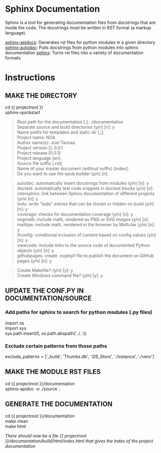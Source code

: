 # Sphinx Documentation
Sphinx is a tool for generating documentation files from docstrings that are inside the code.
The docstrings must be written in RST format (a markup language).

[sphinx-apidocs](http://www.sphinx-doc.org/en/stable/man/sphinx-apidoc.html): Generates rst files for python modules in a given directory
[sphinx-autodoc](http://www.sphinx-doc.org/en/stable/ext/autodoc.html): Pulls docstrings from python modules into sphinx documentation
[sphinx](http://www.sphinx-doc.org/): Turns rst files into a variety of documentation formats

# Instructions
## MAKE THE DIRECTORY

cd {{ projectroot }}  
sphinx-quickstart  
> Root path for the documentation [.]: ./documentation  
> Separate source and build directories (y/n) [n]: y  
> Name prefix for templates and static dir [_]:   
> Project name: NOA  
> Author name(s): Joel Tannas  
> Project version []: 0.0.1  
> Project release [0.0.1]:   
> Project language [en]:   
> Source file suffix [.rst]:   
> Name of your master document (without suffix) [index]:   
> Do you want to use the epub builder (y/n) [n]:  

> autodoc: automatically insert docstrings from modules (y/n) [n]: y  
> doctest: automatically test code snippets in doctest blocks (y/n) [n]:   
> intersphinx: link between Sphinx documentation of different projects (y/n) [n]: y  
> todo: write "todo" entries that can be shown or hidden on build (y/n) [n]: y  
> coverage: checks for documentation coverage (y/n) [n]: y  
> imgmath: include math, rendered as PNG or SVG images (y/n) [n]:   
> mathjax: include math, rendered in the browser by MathJax (y/n) [n]: y  
> ifconfig: conditional inclusion of content based on config values (y/n) [n]: y  
> viewcode: include links to the source code of documented Python objects (y/n) [n]: y  
> githubpages: create .nojekyll file to publish the document on GitHub pages (y/n) [n]: y  

> Create Makefile? (y/n) [y]: y  
> Create Windows command file? (y/n) [y]: y  

## UPDATE THE CONF.PY IN DOCUMENTATION/SOURCE

### Add paths for sphinx to search for python modules (.py files)
import os  
import sys  
sys.path.insert(0, os.path.abspath('../..'))

### Exclude certain patterns from those paths
exclude_patterns = ['_build', 'Thumbs.db', '.DS_Store', './instance', './venv']


## MAKE THE MODULE RST FILES
cd {{ projectroot }}/documentation  
sphinx-apidoc -o ./source ..

## GENERATE THE DOCUMENTATION
cd {{ projectroot }}/documentation  
make clean  
make html

*There should now be a file {{ projectroot }}/documentation/build/html/index.html that gives the index of the project documentation*
